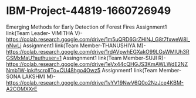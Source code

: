 # IBM-Project-44819-1660726949
Emerging Methods for Early Detection of Forest Fires
Assignment1 link(Team Leader- VIMITHA V)- https://colab.research.google.com/drive/1m5uQRD6GrZHlNJ_G8t7fxweW8l_nNwLj
Assignment1 link(Team Member-THANUSHIYA M)- https://colab.research.google.com/drive/1rdAVpwhEGXakO99LGsWMlUh3RGSMxMaU?authuser=1
Assingnment1 link(Team Member-SUJI R)- https://colab.research.google.com/drive/1eVx44cQHGJS3KmAWLWdE2NZNmb1W-lpk#scrollTo=CU48hgo4Owz5
Assignment1 link(Team Member-SONA LAKSHMI M)- https://colab.research.google.com/drive/1vYV19NwV6Q0o2NzJce4KBM-A2COMXXrE
